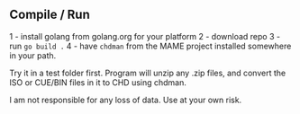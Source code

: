 ## Compile / Run
1 - install golang from golang.org for your platform
2 - download repo
3 - run `go build .`
4 - have `chdman` from the MAME project installed somewhere in your path.

Try it in a test folder first. Program will unzip any .zip files, and convert the ISO or CUE/BIN files in it to CHD using chdman. 

I am not responsible for any loss of data. Use at your own risk. 
